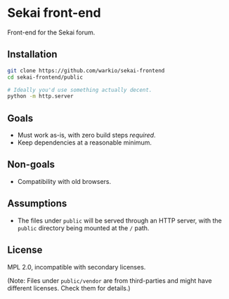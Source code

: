 # Sekai front-end

Front-end for the Sekai forum.

## Installation

```sh
git clone https://github.com/warkio/sekai-frontend
cd sekai-frontend/public

# Ideally you'd use something actually decent.
python -m http.server
```

## Goals

* Must work as-is, with zero build steps *required*.
* Keep dependencies at a reasonable minimum.

## Non-goals

* Compatibility with old browsers.

## Assumptions

* The files under `public` will be served through an HTTP server, with
  the `public` directory being mounted at the `/` path.

## License

MPL 2.0, incompatible with secondary licenses.

(Note: Files under `public/vendor` are from third-parties and might have
different licenses. Check them for details.)
